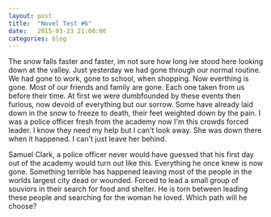 ```yaml
---
layout: post
title:  "Novel Test #6"
date:   2015-03-23 21:00:00
categories: blog
---
```


The snow falls faster and faster, im not sure how long ive stood here looking down at the valley. Just yesterday we had gone through our normal routine. We had gone to work, gone to school, when shopping. Now everthing is gone. Most of our friends and family are gone. Each one taken from us before their time. At first we were dumbfounded by these events then furious, now devoid of everything but our sorrow. Some have already laid down in the snow to freeze to death, their feet weighted down by the pain. I was a police officer fresh from the academy now I'm this crowds forced leader. I know they need my help but I can't look away. She was down there when it happened. I can't just leave her behind.


Samuel Clark, a police officer never would have guessed that his first day out of the academy would turn out like this. Everything he once knew is now gone. Something terrible has happened leaving most of the people in the worlds largest city dead or wounded. Forced to lead a small group of souviors in their search for food and shelter. He is torn between leading these people and searching for the woman he loved. Which path will he choose?
